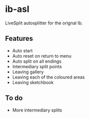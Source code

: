 # ib-asl
LiveSplit autosplitter for the orignal Ib.

## Features
 - Auto start
 - Auto reset on return to menu
 - Auto split on all endings
 - Intermediary split points
  - Leaving gallery
  - Leaving each of the coloured areas
  - Leaving sketchbook

## To do
 - More intermediary splits